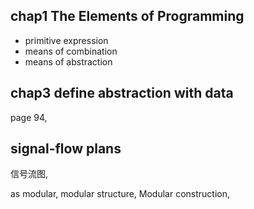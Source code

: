 ## chap1 The Elements of Programming
- primitive expression
- means of combination
- means of abstraction

## chap3 define abstraction with data
page 94, 

## signal-flow plans
信号流图, 

as modular, modular structure, Modular construction,








